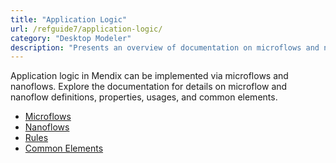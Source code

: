 ```yaml
---
title: "Application Logic"
url: /refguide7/application-logic/
category: "Desktop Modeler"
description: "Presents an overview of documentation on microflows and nanoflows."
---
```

 Application logic in Mendix can be implemented via microflows and nanoflows. Explore the documentation for details on microflow and nanoflow definitions, properties, usages, and common elements.

 * [Microflows](/refguide7/microflows/)
 * [Nanoflows](/refguide7/nanoflows/)
 * [Rules](/refguide7/rules/)
 * [Common Elements](/refguide7/common-elements/)
